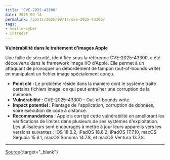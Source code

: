 ```yaml
---
title: 'CVE-2025-43300'
date: 2025-09-14
permalink: /posts/2025/09/14/cve-2025-43300/
tags:
- veille-cyber
- intruder
---
```

**Vulnérabilité dans le traitement d'images Apple**

Une faille de sécurité, identifiée sous la référence CVE-2025-43300, a été découverte dans le framework Image I/O d'Apple. Elle permet à un attaquant de provoquer un débordement de tampon (out-of-bounds write) en manipulant un fichier image spécialement conçu.

*   **Point clé :** Le problème réside dans la manière dont le système traite certains fichiers image, ce qui peut entraîner une corruption de la mémoire.
*   **Vulnérabilité :** CVE-2025-43300 - Out-of-bounds write.
*   **Impact potentiel :** Plantage de l'application, corruption de données, voire exécution de code à distance.
*   **Recommandations :** Apple a corrigé cette vulnérabilité en améliorant les vérifications de limites dans plusieurs de ses systèmes d'exploitation. Les utilisateurs sont encouragés à mettre à jour leurs appareils vers les versions suivantes : iOS 18.6.2, iPadOS 18.6.2, iPadOS 17.7.10, macOS Sequoia 15.6.1, macOS Sonoma 14.7.8, et macOS Ventura 13.7.8.

---
[Source](https://cvemon.intruder.io/cves/CVE-2025-43300){:target="_blank"}
